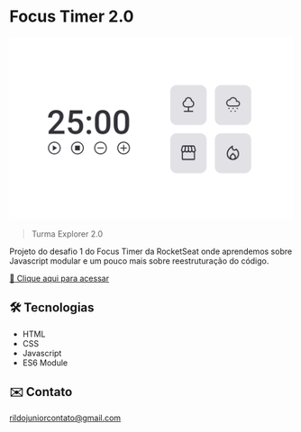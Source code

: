# Focus Timer 2.0

![preview](./.github/preview.png)

> Turma Explorer 2.0

Projeto do desafio 1 do Focus Timer da RocketSeat onde aprendemos sobre Javascript modular e um pouco mais sobre reestruturação do código.

[🔗 Clique aqui para acessar](https://rildojunior.github.io/focus-timer2.0/)

## 🛠️ Tecnologias

- HTML
- CSS
- Javascript
- ES6 Module

## ✉️ Contato

rildojuniorcontato@gmail.com
